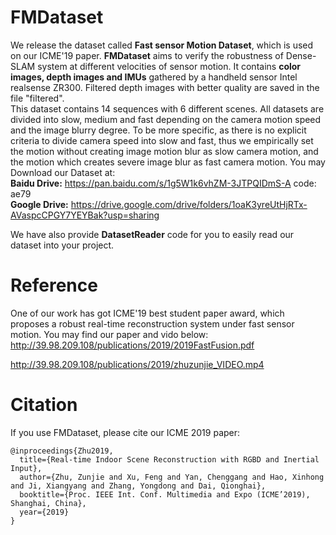 # FMDataset
We release the dataset called **Fast sensor Motion Dataset**, which is used on our ICME'19 paper. **FMDataset** aims to verify the robustness of Dense-SLAM system at different velocities of sensor motion. 
It contains **color images, depth images and IMUs** gathered by a handheld sensor Intel realsense ZR300. Filtered depth images with better quality are saved in the file "filtered".  
This dataset contains 14 sequences with 6 different scenes. All datasets are divided into slow, medium and fast depending on the camera motion speed and the image blurry degree. To be more specific, as there is no explicit criteria to divide camera speed into slow and fast, thus we empirically set the motion without creating image motion blur as slow camera motion, and the motion which creates severe image blur as fast camera motion.
You may Download our Dataset at:  
**Baidu Drive:** https://pan.baidu.com/s/1g5W1k6vhZM-3JTPQIDmS-A  code: ae79  
**Google Drive:** https://drive.google.com/drive/folders/1oaK3yreUtHjRTx-AVaspcCPGY7YEYBak?usp=sharing

We have also provide **DatasetReader** code for you to easily read our dataset into your project.

# Reference
One of our work has got ICME'19 best student paper award, which proposes a robust real-time reconstruction system under fast sensor motion. You may find our paper and vido below:  
http://39.98.209.108/publications/2019/2019FastFusion.pdf 

http://39.98.209.108/publications/2019/zhuzunjie_VIDEO.mp4

# Citation
If you use FMDataset, please cite our ICME 2019 paper:
```
@inproceedings{Zhu2019,
  title={Real-time Indoor Scene Reconstruction with RGBD and Inertial Input},
  author={Zhu, Zunjie and Xu, Feng and Yan, Chenggang and Hao, Xinhong and Ji, Xiangyang and Zhang, Yongdong and Dai, Qionghai},
  booktitle={Proc. IEEE Int. Conf. Multimedia and Expo (ICME’2019), Shanghai, China},
  year={2019}
}
```
